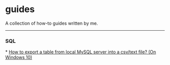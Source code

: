# guides
A collection of how-to guides written by me.
<hr>
<h3>SQL</h3>
* <a href="https://github.com/ip-repo/guides/blob/main/export-sql-table-from-local-windows-server/export-sql-table-from-local-windows-server.md">How to export a table from local MySQL server into a csv/text file? (On Windows 10)</a>
